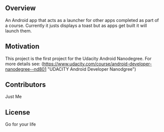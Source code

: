 ## Overview
An Android app that acts as a launcher for other apps completed as part of a course. Currently it justs displays a toast but as apps get built it will launch them.

## Motivation
This project is the first project for the Udacity Android Nanodegree. For more details see: (https://www.udacity.com/course/android-developer-nanodegree--nd801 "UDACITY Android Developer Nanodgree")

## Contributors

Just Me

## License

Go for your life